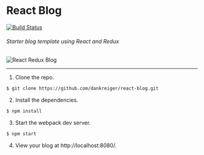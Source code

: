 # React Blog

[![Build Status](https://travis-ci.org/dankreiger/react-blog.svg?branch=master)](https://travis-ci.org/dankreiger/react-blog)

###### Starter blog template using React and Redux

![React Redux Blog](https://i.imgflip.com/1acuvp.gif)

***


1. Clone the repo.
  ```bash
  $ git clone https://github.com/dankreiger/react-blog.git
  ```
2. Install the dependencies.
  ```bash
  $ npm install
  ```

3. Start the webpack dev server.
  ```bash
  $ npm start
  ```

4. View your blog at http://localhost:8080/.
